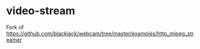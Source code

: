 # video-stream
Fork of https://github.com/blackjack/webcam/tree/master/examples/http_mjpeg_streamer
